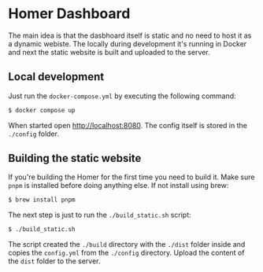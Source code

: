 # Homer Dashboard

The main idea is that the dasbhoard itself is static and no need to host it as
a dynamic webiste. The locally during development it's running in Docker and next
the static website is built and uploaded to the server. 

## Local development

Just run the `docker-compose.yml` by executing the following command: 

```sh
$ docker compose up
```

When started open [http://localhost:8080](http://localhost:8080). The config itself
is stored in the `./config` folder. 

## Building the static website

If you're building the Homer for the first time you need to build it. Make sure 
`pnpm` is installed before doing anything else. If not install using brew: 

```sh
$ brew install pnpm
```

The next step is just to run the `./build_static.sh` script:

```sh
$ ./build_static.sh
```

The script created the `./build` directory with the `./dist` folder inside and
copies the `config.yml` from the `./config` directory. Upload the content of
the `dist` folder to the server. 
